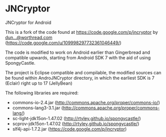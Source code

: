 JNCryptor
=========

JNCryptor for Android 

This is a fork of the code found at https://code.google.com/p/jncryptor by dun...@worthread.com (https://code.google.com/u/109998297732361046449/)

The code is modified to work on Android earlier than Gingerbread and compatible upwards, starting from Android SDK 7 with the aid of using SpongyCastle.

The project is Eclipse compatible and compilable, the modified sources can be found within AndroJNCryptor directory, in which the earliest SDK is 7 (Eclair) right up to 17 (JellyBean)

The following libraries are required:

 - commons-io-2.4.jar (http://commons.apache.org/proper/commons-io/)
 - commons-lang3-3.1.jar (http://commons.apache.org/proper/commons-lang/)
 - sc-light-jdk15on-1.47.02 (http://rtyley.github.io/spongycastle/)
 - scprov-jdk15on-1.47.02 (http://rtyley.github.io/spongycastle/)
 - slf4j-api-1.7.2.jar (https://code.google.com/p/jncryptor)
 
